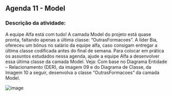 ## Agenda 11 - Model 

### Descrição da atividade: 

A equipe Alfa está com tudo! A camada Model do projeto está quase pronta, faltando apenas a última classe: “OutrasFormacoes”. A líder Bia, ofereceu um bônus no salário da equipe alfa, caso consigam entregar a última classe codificada antes do final de semana.
Para colocar em prática os assuntos estudados nessa agenda, ajude a equipe Alfa a desenvolver essa última classe da camada Model.
Veja: Com base no Diagrama Entidade – Relacionamento (DER), da imagem 09 e do  Diagrama de Classe, da Imagem 10 a seguir, desenvolva a classe “OutrasFormacoes” da camada Model.

![image](https://github.com/geovanaborba/Projetos-ETEC_Desenvolvimento-de-Sistemas/assets/98980485/738c61be-6b2b-4b5c-ae66-7a4104aef411)
